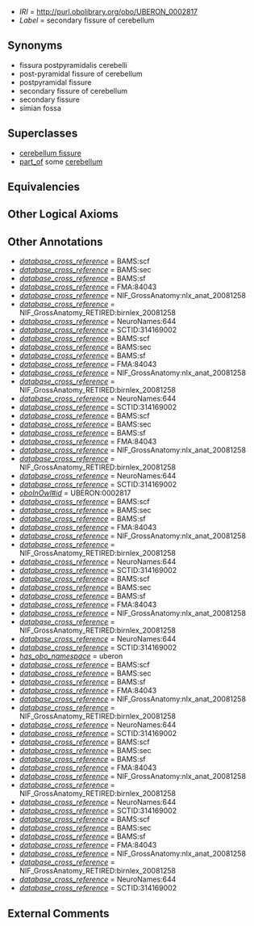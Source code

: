  * *IRI* = http://purl.obolibrary.org/obo/UBERON_0002817
 * *Label* = secondary fissure of cerebellum

## Synonyms

 * fissura postpyramidalis cerebelli
 * post-pyramidal fissure of cerebellum
 * postpyramidal fissure
 * secondary fissure of cerebellum
 * secondary fissure
 * simian fossa

## Superclasses

 * [cerebellum fissure](../../UBERON/80/UBERON_0003980.md)
 * [part_of](../../BFO/50/BFO_0000050.md) some [cerebellum](../../UBERON/37/UBERON_0002037.md)

## Equivalencies


## Other Logical Axioms


## Other Annotations

 * *[database_cross_reference](../../ef/oboInOwl#hasDbXref.md)* = BAMS:scf
 * *[database_cross_reference](../../ef/oboInOwl#hasDbXref.md)* = BAMS:sec
 * *[database_cross_reference](../../ef/oboInOwl#hasDbXref.md)* = BAMS:sf
 * *[database_cross_reference](../../ef/oboInOwl#hasDbXref.md)* = FMA:84043
 * *[database_cross_reference](../../ef/oboInOwl#hasDbXref.md)* = NIF_GrossAnatomy:nlx_anat_20081258
 * *[database_cross_reference](../../ef/oboInOwl#hasDbXref.md)* = NIF_GrossAnatomy_RETIRED:birnlex_20081258
 * *[database_cross_reference](../../ef/oboInOwl#hasDbXref.md)* = NeuroNames:644
 * *[database_cross_reference](../../ef/oboInOwl#hasDbXref.md)* = SCTID:314169002
 * *[database_cross_reference](../../ef/oboInOwl#hasDbXref.md)* = BAMS:scf
 * *[database_cross_reference](../../ef/oboInOwl#hasDbXref.md)* = BAMS:sec
 * *[database_cross_reference](../../ef/oboInOwl#hasDbXref.md)* = BAMS:sf
 * *[database_cross_reference](../../ef/oboInOwl#hasDbXref.md)* = FMA:84043
 * *[database_cross_reference](../../ef/oboInOwl#hasDbXref.md)* = NIF_GrossAnatomy:nlx_anat_20081258
 * *[database_cross_reference](../../ef/oboInOwl#hasDbXref.md)* = NIF_GrossAnatomy_RETIRED:birnlex_20081258
 * *[database_cross_reference](../../ef/oboInOwl#hasDbXref.md)* = NeuroNames:644
 * *[database_cross_reference](../../ef/oboInOwl#hasDbXref.md)* = SCTID:314169002
 * *[database_cross_reference](../../ef/oboInOwl#hasDbXref.md)* = BAMS:scf
 * *[database_cross_reference](../../ef/oboInOwl#hasDbXref.md)* = BAMS:sec
 * *[database_cross_reference](../../ef/oboInOwl#hasDbXref.md)* = BAMS:sf
 * *[database_cross_reference](../../ef/oboInOwl#hasDbXref.md)* = FMA:84043
 * *[database_cross_reference](../../ef/oboInOwl#hasDbXref.md)* = NIF_GrossAnatomy:nlx_anat_20081258
 * *[database_cross_reference](../../ef/oboInOwl#hasDbXref.md)* = NIF_GrossAnatomy_RETIRED:birnlex_20081258
 * *[database_cross_reference](../../ef/oboInOwl#hasDbXref.md)* = NeuroNames:644
 * *[database_cross_reference](../../ef/oboInOwl#hasDbXref.md)* = SCTID:314169002
 * *[oboInOwl#id](../../id/oboInOwl#id.md)* = UBERON:0002817
 * *[database_cross_reference](../../ef/oboInOwl#hasDbXref.md)* = BAMS:scf
 * *[database_cross_reference](../../ef/oboInOwl#hasDbXref.md)* = BAMS:sec
 * *[database_cross_reference](../../ef/oboInOwl#hasDbXref.md)* = BAMS:sf
 * *[database_cross_reference](../../ef/oboInOwl#hasDbXref.md)* = FMA:84043
 * *[database_cross_reference](../../ef/oboInOwl#hasDbXref.md)* = NIF_GrossAnatomy:nlx_anat_20081258
 * *[database_cross_reference](../../ef/oboInOwl#hasDbXref.md)* = NIF_GrossAnatomy_RETIRED:birnlex_20081258
 * *[database_cross_reference](../../ef/oboInOwl#hasDbXref.md)* = NeuroNames:644
 * *[database_cross_reference](../../ef/oboInOwl#hasDbXref.md)* = SCTID:314169002
 * *[database_cross_reference](../../ef/oboInOwl#hasDbXref.md)* = BAMS:scf
 * *[database_cross_reference](../../ef/oboInOwl#hasDbXref.md)* = BAMS:sec
 * *[database_cross_reference](../../ef/oboInOwl#hasDbXref.md)* = BAMS:sf
 * *[database_cross_reference](../../ef/oboInOwl#hasDbXref.md)* = FMA:84043
 * *[database_cross_reference](../../ef/oboInOwl#hasDbXref.md)* = NIF_GrossAnatomy:nlx_anat_20081258
 * *[database_cross_reference](../../ef/oboInOwl#hasDbXref.md)* = NIF_GrossAnatomy_RETIRED:birnlex_20081258
 * *[database_cross_reference](../../ef/oboInOwl#hasDbXref.md)* = NeuroNames:644
 * *[database_cross_reference](../../ef/oboInOwl#hasDbXref.md)* = SCTID:314169002
 * *[has_obo_namespace](../../ce/oboInOwl#hasOBONamespace.md)* = uberon
 * *[database_cross_reference](../../ef/oboInOwl#hasDbXref.md)* = BAMS:scf
 * *[database_cross_reference](../../ef/oboInOwl#hasDbXref.md)* = BAMS:sec
 * *[database_cross_reference](../../ef/oboInOwl#hasDbXref.md)* = BAMS:sf
 * *[database_cross_reference](../../ef/oboInOwl#hasDbXref.md)* = FMA:84043
 * *[database_cross_reference](../../ef/oboInOwl#hasDbXref.md)* = NIF_GrossAnatomy:nlx_anat_20081258
 * *[database_cross_reference](../../ef/oboInOwl#hasDbXref.md)* = NIF_GrossAnatomy_RETIRED:birnlex_20081258
 * *[database_cross_reference](../../ef/oboInOwl#hasDbXref.md)* = NeuroNames:644
 * *[database_cross_reference](../../ef/oboInOwl#hasDbXref.md)* = SCTID:314169002
 * *[database_cross_reference](../../ef/oboInOwl#hasDbXref.md)* = BAMS:scf
 * *[database_cross_reference](../../ef/oboInOwl#hasDbXref.md)* = BAMS:sec
 * *[database_cross_reference](../../ef/oboInOwl#hasDbXref.md)* = BAMS:sf
 * *[database_cross_reference](../../ef/oboInOwl#hasDbXref.md)* = FMA:84043
 * *[database_cross_reference](../../ef/oboInOwl#hasDbXref.md)* = NIF_GrossAnatomy:nlx_anat_20081258
 * *[database_cross_reference](../../ef/oboInOwl#hasDbXref.md)* = NIF_GrossAnatomy_RETIRED:birnlex_20081258
 * *[database_cross_reference](../../ef/oboInOwl#hasDbXref.md)* = NeuroNames:644
 * *[database_cross_reference](../../ef/oboInOwl#hasDbXref.md)* = SCTID:314169002
 * *[database_cross_reference](../../ef/oboInOwl#hasDbXref.md)* = BAMS:scf
 * *[database_cross_reference](../../ef/oboInOwl#hasDbXref.md)* = BAMS:sec
 * *[database_cross_reference](../../ef/oboInOwl#hasDbXref.md)* = BAMS:sf
 * *[database_cross_reference](../../ef/oboInOwl#hasDbXref.md)* = FMA:84043
 * *[database_cross_reference](../../ef/oboInOwl#hasDbXref.md)* = NIF_GrossAnatomy:nlx_anat_20081258
 * *[database_cross_reference](../../ef/oboInOwl#hasDbXref.md)* = NIF_GrossAnatomy_RETIRED:birnlex_20081258
 * *[database_cross_reference](../../ef/oboInOwl#hasDbXref.md)* = NeuroNames:644
 * *[database_cross_reference](../../ef/oboInOwl#hasDbXref.md)* = SCTID:314169002

## External Comments

